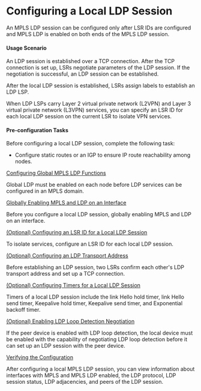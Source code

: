 Configuring a Local LDP Session
===============================

An MPLS LDP session can be configured only after LSR IDs are configured and MPLS LDP is enabled on both ends of the MPLS LDP session.

#### Usage Scenario

An LDP session is established over a TCP connection. After the TCP connection is set up, LSRs negotiate parameters of the LDP session. If the negotiation is successful, an LDP session can be established.

After the local LDP session is established, LSRs assign labels to establish an LDP LSP.

When LDP LSPs carry Layer 2 virtual private network (L2VPN) and Layer 3 virtual private network (L3VPN) services, you can specify an LSR ID for each local LDP session on the current LSR to isolate VPN services.


#### Pre-configuration Tasks

Before configuring a local LDP session, complete the following task:

* Configure static routes or an IGP to ensure IP route reachability among nodes.


[Configuring Global MPLS LDP Functions](../../../../software/nev8r10_vrpv8r16/user/vrp/dc_vrp_ldp-p2p_cfg_0004.html)

Global LDP must be enabled on each node before LDP services can be configured in an MPLS domain.

[Globally Enabling MPLS and LDP on an Interface](../../../../software/nev8r10_vrpv8r16/user/vrp/dc_vrp_ldp-p2p_cfg_0005.html)

Before you configure a local LDP session, globally enabling MPLS and LDP on an interface.

[(Optional) Configuring an LSR ID for a Local LDP Session](../../../../software/nev8r10_vrpv8r16/user/vrp/dc_vrp_ldp-p2p_cfg_0066.html)

To isolate services, configure an LSR ID for each local LDP session.

[(Optional) Configuring an LDP Transport Address](../../../../software/nev8r10_vrpv8r16/user/vrp/dc_vrp_ldp-p2p_cfg_0006.html)

Before establishing an LDP session, two LSRs confirm each other's LDP transport address and set up a TCP connection.

[(Optional) Configuring Timers for a Local LDP Session](../../../../software/nev8r10_vrpv8r16/user/vrp/dc_vrp_ldp-p2p_cfg_0007.html)

Timers of a local LDP session include the link Hello hold timer, link Hello send timer, Keepalive hold timer, Keepalive send timer, and Exponential backoff timer.

[(Optional) Enabling LDP Loop Detection Negotiation](../../../../software/nev8r10_vrpv8r16/user/vrp/dc_vrp_ldp-p2p_cfg_0069.html)

If the peer device is enabled with LDP loop detection, the local device must be enabled with the capability of negotiating LDP loop detection before it can set up an LDP session with the peer device.

[Verifying the Configuration](../../../../software/nev8r10_vrpv8r16/user/vrp/dc_vrp_ldp-p2p_cfg_0010.html)

After configuring a local MPLS LDP session, you can view information about interfaces with MPLS and MPLS LDP enabled, the LDP protocol, LDP session status, LDP adjacencies, and peers of the LDP session.
